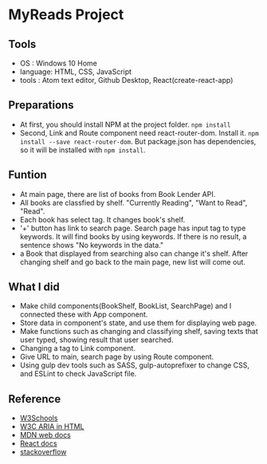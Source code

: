 # MyReads Project
## Tools
- OS : Windows 10 Home
- language: HTML, CSS, JavaScript
- tools : Atom text editor, Github Desktop, React(create-react-app)

## Preparations
- At first, you should install NPM at the project folder. `npm install`
- Second, Link and Route component need react-router-dom. Install it. `npm install --save react-router-dom`. But package.json has dependencies, so it will be installed with `npm install`.

## Funtion
- At main page, there are list of books from Book Lender API.
- All books are classfied by shelf. "Currently Reading", "Want to Read", "Read".
- Each book has select tag. It changes book's shelf.
- '+' button has link to search page. Search page has input tag to type keywords. It will find books by using keywords. If there is no result, a sentence shows "No keywords in the data."
- a Book that displayed from searching also can change it's shelf. After changing shelf and go back to the main page, new list will come out.

## What I did
- Make child components(BookShelf, BookList, SearchPage) and I connected these with App component.
- Store data in component's state, and use them for displaying web page.
- Make functions such as changing and classifying shelf, saving texts that user typed, showing result that user searched.
- Changing a tag to Link component.
- Give URL to main, search page by using Route component.
- Using gulp dev tools such as SASS, gulp-autoprefixer to change CSS, and ESLint to check JavaScript file.

## Reference
- [W3Schools](https://www.w3schools.com/)
- [W3C ARIA in HTML](https://w3c.github.io/html-aria/)
- [MDN web docs](https://developer.mozilla.org/ko/)
- [React docs](https://reactjs.org/docs/getting-started.html)
- [stackoverflow](https://stackoverflow.com/)
